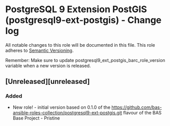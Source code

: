 # PostgreSQL 9 Extension PostGIS (postgresql9-ext-postgis) - Change log
 
All notable changes to this role will be documented in this file.
This role adheres to [Semantic Versioning](
http://semver.org/spec/v2.0.0.html).
 
Remember: Make sure to update postgresql9_ext_postgis_barc_role_version variable when a new version is released.
 
## [Unreleased][unreleased]
 
### Added
 
* New role! - initial version based on 0.1.0 of the https://github.com/bas-ansible-roles-collection/postgresql9-ext-postgis.git flavour of the BAS Base Project - Pristine
